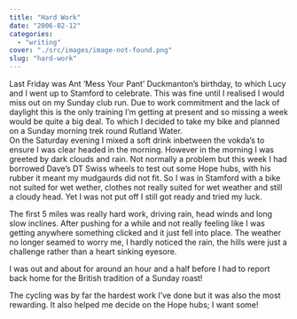```yaml
---
title: "Hard Work"
date: "2006-02-12"
categories: 
  - "writing"
cover: "./src/images/image-not-found.png"
slug: "hard-work"
---
```


Last Friday was Ant ‘Mess Your Pant’ Duckmanton’s birthday, to which Lucy and I went up to Stamford to celebrate. This was fine until I realised I would miss out on my Sunday club run. Due to work commitment and the lack of daylight this is the only training I’m getting at present and so missing a week would be quite a big deal. To which I decided to take my bike and planned on a Sunday morning trek round Rutland Water.  
On the Saturday evening I mixed a soft drink inbetween the vokda’s to ensure I was clear headed in the morning. However in the morning I was greeted by dark clouds and rain. Not normally a problem but this week I had borrowed Dave’s DT Swiss wheels to test out some Hope hubs, with his rubber it meant my mudgaurds did not fit. So I was in Stamford with a bike not suited for wet wether, clothes not really suited for wet weather and still a cloudy head. Yet I was not put off I still got ready and tried my luck.

The first 5 miles was really hard work, driving rain, head winds and long slow inclines. After pushing for a while and not really feeling like I was getting anywhere something clicked and it just fell into place. The weather no longer seamed to worry me, I hardly noticed the rain, the hills were just a challenge rather than a heart sinking eyesore.

I was out and about for around an hour and a half before I had to report back home for the British tradition of a Sunday roast!

The cycling was by far the hardest work I’ve done but it was also the most rewarding. It also helped me decide on the Hope hubs; I want some!
